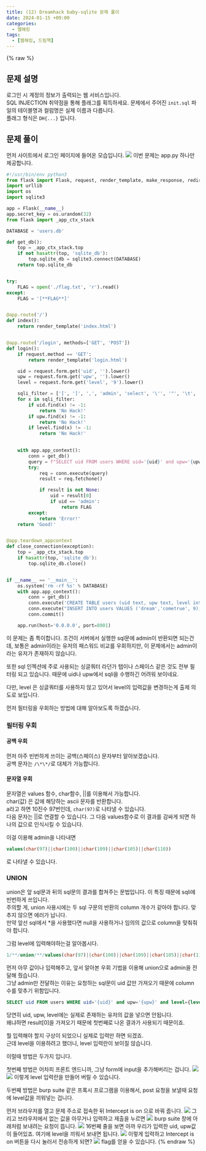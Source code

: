 ```yaml
---
title: (12) Dreamhack baby-sqlite 문제 풀이
date: 2024-01-15 +09:00
categories:
  - 웹해킹
tags:
  - [웹해킹, 드림핵]
---
```

{% raw %}
## 문제 설명
로그인 시 계정의 정보가 출력되는 웹 서비스입니다.  
SQL INJECTION 취약점을 통해 플래그를 획득하세요. 문제에서 주어진 `init.sql` 파일의 테이블명과 컬럼명은 실제 이름과 다릅니다.  
플래그 형식은 `DH{...}` 입니다.

## 문제 풀이
먼저 사이트에서 로그인 페이지에 들어온 모습입니다.
![](http://localhost:4000/assets/img/post/12/1.png)
이번 문제는 app.py 하나만 제공합니다.
```python
#!/usr/bin/env python3
from flask import Flask, request, render_template, make_response, redirect, url_for, session, g
import urllib
import os
import sqlite3

app = Flask(__name__)
app.secret_key = os.urandom(32)
from flask import _app_ctx_stack

DATABASE = 'users.db'

def get_db():
    top = _app_ctx_stack.top
    if not hasattr(top, 'sqlite_db'):
        top.sqlite_db = sqlite3.connect(DATABASE)
    return top.sqlite_db


try:
    FLAG = open('./flag.txt', 'r').read()
except:
    FLAG = '[**FLAG**]'


@app.route('/')
def index():
    return render_template('index.html')


@app.route('/login', methods=['GET', 'POST'])
def login():
    if request.method == 'GET':
        return render_template('login.html')

    uid = request.form.get('uid', '').lower()
    upw = request.form.get('upw', '').lower()
    level = request.form.get('level', '9').lower()

    sqli_filter = ['[', ']', ',', 'admin', 'select', '\'', '"', '\t', '\n', '\r', '\x08', '\x09', '\x00', '\x0b', '\x0d', ' ']
    for x in sqli_filter:
        if uid.find(x) != -1:
            return 'No Hack!'
        if upw.find(x) != -1:
            return 'No Hack!'
        if level.find(x) != -1:
            return 'No Hack!'

    
    with app.app_context():
        conn = get_db()
        query = f"SELECT uid FROM users WHERE uid='{uid}' and upw='{upw}' and level={level};"
        try:
            req = conn.execute(query)
            result = req.fetchone()

            if result is not None:
                uid = result[0]
                if uid == 'admin':
                    return FLAG
        except:
            return 'Error!'
    return 'Good!'


@app.teardown_appcontext
def close_connection(exception):
    top = _app_ctx_stack.top
    if hasattr(top, 'sqlite_db'):
        top.sqlite_db.close()


if __name__ == '__main__':
    os.system('rm -rf %s' % DATABASE)
    with app.app_context():
        conn = get_db()
        conn.execute('CREATE TABLE users (uid text, upw text, level integer);')
        conn.execute("INSERT INTO users VALUES ('dream','cometrue', 9);")
        conn.commit()

    app.run(host='0.0.0.0', port=8001)
```
이 문제는 좀 특이합니다. 조건이 서버에서 실행한 sql문에 admin이 반환되면 되는건데, 보통은 admin이라는 유저의 패스워드 비교를 우회하지만, 이 문제에서는 admin이라는 유저가 존재하지 않습니다.  
  
또한 sql 인젝션에 주로 사용되는 싱글쿼터 라던가 탭이나 스페이스 같은 것도 전부 필터링 되고 있습니다. 때문에 uid나 upw에서 sqli을 수행하긴 어려워 보이네요.  
  
다만, level 은 싱글쿼터를 사용하지 않고 있어서 level의 입력값을 변경하는게 출제 의도로 보입니다.  
  
먼저 필터링을 우회하는 방법에 대해 알아보도록 하겠습니다.

### 필터링 우회
#### 공백 우회
먼저 아주 빈번하게 쓰이는 공백(스페이스) 문자부터 알아보겠습니다.  
공백 문자는 `/\*\*/`로 대체가 가능합니다.
#### 문자열 우회
문자열은 values 함수, char함수, ||를 이용해서 가능합니다.  
char(값) 은 값에 해당하는 ascii 문자를 반환합니다.  
a라고 하면 10진수 97번인데, `char(97)`로 나타낼 수 있습니다.  
다음 문자는 ||로 연결할 수 있습니다. 그 다음 values함수로 이 결과를 감싸게 되면 하나의 값으로 인식시킬 수 있습니다.

이걸 이용해 admin을 나타내면  
```sql
values(char(97)||char(100)||char(109)||char(105)||char(110))
```  
로 나타낼 수 있습니다.

### UNION
union은 앞 sql문과 뒤의 sql문의 결과를 합쳐주는 문법입니다. 이 특징 때문에 sqli에 빈번하게 쓰입니다.  
주의할 게, union 사용시에는 두 sql 구문의 반환의 column 개수가 같아야 합니다. 맞추지 않으면 에러가 납니다.  
만약 앞선 sql에서 \*을 사용했다면 null을 사용하거나 임의의 값으로 column을 맞춰줘야 합니다.  
  

그럼 level에 입력해야하는걸 알아봅시다.
```sql
1/**/union/**/values(char(97)||char(100)||char(109)||char(105)||char(110))
```
먼저 아무 값이나 입력해주고, 앞서 알아본 우회 기법을 이용해 union으로 admin을 전달해 줬습니다.  
그냥 admin만 전달하는 이유는 요청하는 sql문이 uid 값만 가져오기 때문에 column 수를 맞추기 위함입니다.
```sql
SELECT uid FROM users WHERE uid='{uid}' and upw='{upw}' and level={level};
```
당연히 uid, upw, level에는 실제로 존재하는 유저의 값을 넣으면 안됩니다.  
왜냐하면 result[0]을 가져오기 때문에 첫번째로 나온 결과가 사용되기 때문이죠.
  
뭘 입력해야 할지 구상이 되었으니 실제로 입력만 하면 되겠죠.  
근데 level을 이용하려고 했더니, level 입력란이 보이질 않습니다.
  
이럴때 방법은 두가지 입니다.
  
첫번째 방법은 어차피 프론트 엔드니까, 그냥 form에 input을 추가해버리는 겁니다.
![](http://localhost:4000/assets/img/post/12/2.png)
![](http://localhost:4000/assets/img/post/12/3.png)
이렇게 level 입력란을 만들어 버릴 수 있습니다.
  
두번째 방법은 burp suite 같은 프록시 프로그램을 이용해서, post 요청을 보낼때 요청에 level값을 끼워넣는 겁니다.

먼저 브라우저를 열고 문제 주소로 접속한 뒤 Intercept is on 으로 바꿔 줍니다.
![](http://localhost:4000/assets/img/post/12/4.png)
그리고 브라우저에서 없는 값을 아무거나 입력하고 제출을 누르면
![](http://localhost:4000/assets/img/post/12/5.png)
burp suite 창에 아래처럼 보내려는 요청이 뜹니다.
![](http://localhost:4000/assets/img/post/12/6.png)
16번째 줄을 보면 아까 우리가 입력한 uid, upw값이 들어있죠. 여기에 level을 끼워서 보내면 됩니다.
![](http://localhost:4000/assets/img/post/12/7.png)
이렇게 입력하고 Intercept is on 버튼을 다시 눌러서 전송하게 되면?
![](http://localhost:4000/assets/img/post/12/8.png)
flag를 얻을 수 있습니다.
{% endraw %}